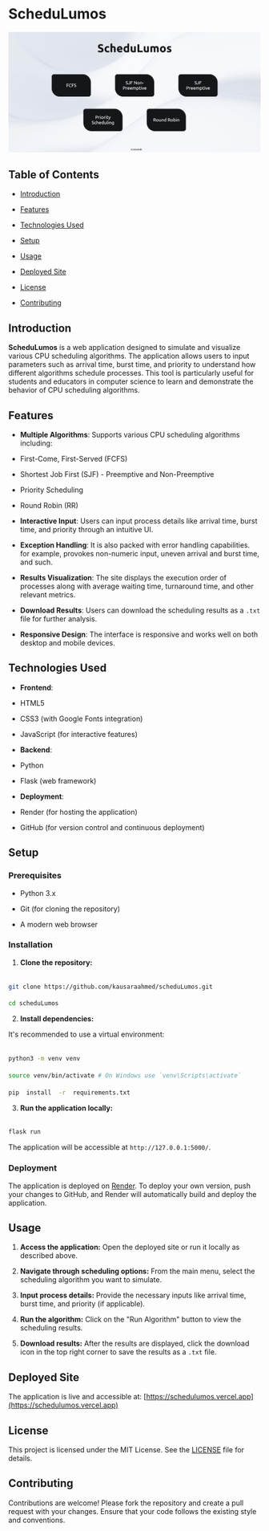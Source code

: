 # ScheduLumos

![ScheduLumos Screenshot](static/images/screenshot.png)

## Table of Contents

- [Introduction](#introduction)

- [Features](#features)

- [Technologies Used](#technologies-used)

- [Setup](#setup)

- [Usage](#usage)

- [Deployed Site](#deployed-site)

- [License](#license)

- [Contributing](#contributing)

## Introduction

**ScheduLumos** is a web application designed to simulate and visualize various CPU scheduling algorithms. The
application allows users to input parameters such as arrival time, burst time, and priority to understand how different
algorithms schedule processes. This tool is particularly useful for students and educators in computer science to learn
and demonstrate the behavior of CPU scheduling algorithms.

## Features

- **Multiple Algorithms**: Supports various CPU scheduling algorithms including:

- First-Come, First-Served (FCFS)

- Shortest Job First (SJF) - Preemptive and Non-Preemptive

- Priority Scheduling

- Round Robin (RR)

- **Interactive Input**: Users can input process details like arrival time, burst time, and priority through an
  intuitive UI.

- **Exception Handling**: It is also packed with error handling capabilities. for example, provokes non-numeric input,
  uneven arrival and burst time, and such.

- **Results Visualization**: The site displays the execution order of processes along with average waiting time,
  turnaround time, and other relevant metrics.

- **Download Results**: Users can download the scheduling results as a `.txt` file for further analysis.

- **Responsive Design**: The interface is responsive and works well on both desktop and mobile devices.

## Technologies Used

- **Frontend**:

- HTML5

- CSS3 (with Google Fonts integration)

- JavaScript (for interactive features)

- **Backend**:

- Python

- Flask (web framework)

- **Deployment**:

- Render (for hosting the application)

- GitHub (for version control and continuous deployment)

## Setup

### Prerequisites

- Python 3.x

- Git (for cloning the repository)

- A modern web browser

### Installation

1. **Clone the repository:**

```bash

git clone https://github.com/kausaraahmed/scheduLumos.git

cd scheduLumos

```

2. **Install dependencies:**

It's recommended to use a virtual environment:

```bash

python3 -m venv venv

source venv/bin/activate # On Windows use `venv\Scripts\activate`

pip  install  -r  requirements.txt

```

3. **Run the application locally:**

```bash

flask run

```

The application will be accessible at `http://127.0.0.1:5000/`.

### Deployment

The application is deployed on [Render](https://render.com/). To deploy your own version, push your changes to GitHub,
and Render will automatically build and deploy the application.

## Usage

1. **Access the application:**
   Open the deployed site or run it locally as described above.

2. **Navigate through scheduling options:**
   From the main menu, select the scheduling algorithm you want to simulate.

3. **Input process details:**
   Provide the necessary inputs like arrival time, burst time, and priority (if applicable).

4. **Run the algorithm:**
   Click on the "Run Algorithm" button to view the scheduling results.

5. **Download results:**
   After the results are displayed, click the download icon in the top right corner to save the results as a `.txt`
   file.

## Deployed Site

The application is live and accessible at: [https://schedulumos.vercel.app](https://schedulumos.vercel.app)

## License

This project is licensed under the MIT License. See the [LICENSE](LICENSE) file for details.

## Contributing

Contributions are welcome! Please fork the repository and create a pull request with your changes. Ensure that your code
follows the existing style and conventions.
